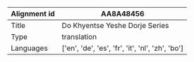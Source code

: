 |Alignment id | AA8A48456
| --- | --- 
|Title | Do Khyentse Yeshe Dorje Series 
|Type | translation
|Languages | ['en', 'de', 'es', 'fr', 'it', 'nl', 'zh', 'bo']